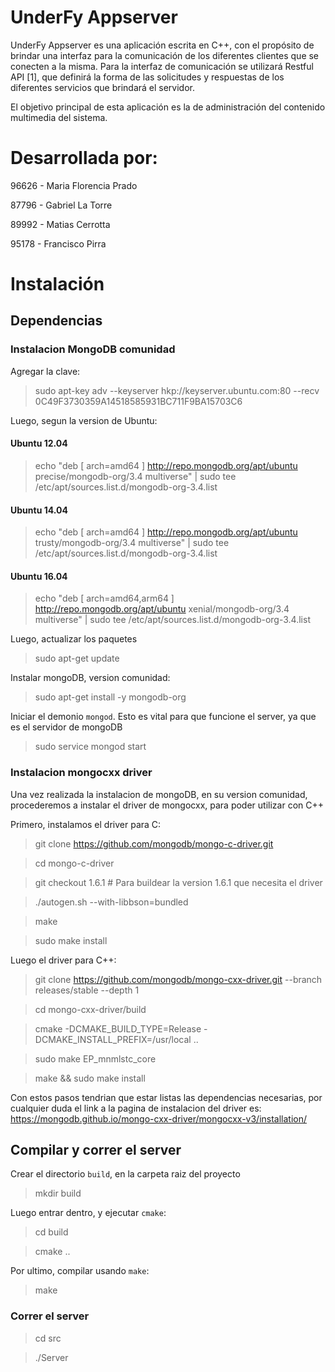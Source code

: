 # UnderFy Appserver

UnderFy Appserver es una aplicación escrita en C++, con el propósito de brindar una interfaz para la comunicación de los
diferentes clientes que se conecten a la misma. Para la interfaz de comunicación se utilizará
Restful API [1], que definirá la forma de las solicitudes y respuestas de los diferentes servicios
que brindará el servidor.

El objetivo principal de esta aplicación es la de administración del contenido multimedia del
sistema.

# Desarrollada por:

96626 - Maria Florencia Prado 

87796 - Gabriel La Torre

89992 - Matias Cerrotta

95178 - Francisco Pirra

# Instalación

## Dependencias

### Instalacion MongoDB comunidad

Agregar la clave:

> sudo apt-key adv --keyserver hkp://keyserver.ubuntu.com:80 --recv 0C49F3730359A14518585931BC711F9BA15703C6

Luego, segun la version de Ubuntu:

#### Ubuntu 12.04

> echo "deb [ arch=amd64 ] http://repo.mongodb.org/apt/ubuntu precise/mongodb-org/3.4 multiverse" | sudo tee /etc/apt/sources.list.d/mongodb-org-3.4.list

#### Ubuntu 14.04

> echo "deb [ arch=amd64 ] http://repo.mongodb.org/apt/ubuntu trusty/mongodb-org/3.4 multiverse" | sudo tee /etc/apt/sources.list.d/mongodb-org-3.4.list

#### Ubuntu 16.04

> echo "deb [ arch=amd64,arm64 ] http://repo.mongodb.org/apt/ubuntu xenial/mongodb-org/3.4 multiverse" | sudo tee /etc/apt/sources.list.d/mongodb-org-3.4.list

Luego, actualizar los paquetes

> sudo apt-get update

Instalar mongoDB, version comunidad:

> sudo apt-get install -y mongodb-org

Iniciar el demonio `mongod`. Esto es vital para que funcione el server, ya que es el servidor de mongoDB

> sudo service mongod start

### Instalacion mongocxx driver

Una vez realizada la instalacion de mongoDB, en su version comunidad, procederemos a instalar el driver de mongocxx, para poder utilizar con C++

Primero, instalamos el driver para C:

> git clone https://github.com/mongodb/mongo-c-driver.git

> cd mongo-c-driver

> git checkout 1.6.1  # Para buildear la version 1.6.1 que necesita el driver 

> ./autogen.sh --with-libbson=bundled

> make

> sudo make install

Luego el driver para C++:

> git clone https://github.com/mongodb/mongo-cxx-driver.git --branch releases/stable --depth 1

> cd mongo-cxx-driver/build

> cmake -DCMAKE_BUILD_TYPE=Release -DCMAKE_INSTALL_PREFIX=/usr/local ..

> sudo make EP_mnmlstc_core

> make && sudo make install

Con estos pasos tendrian que estar listas las dependencias necesarias, por cualquier duda el link a la pagina de instalacion del driver es: https://mongodb.github.io/mongo-cxx-driver/mongocxx-v3/installation/

## Compilar y correr el server

Crear el directorio `build`, en la carpeta raiz del proyecto

> mkdir build

Luego entrar dentro, y ejecutar `cmake`:

> cd build

> cmake ..

Por ultimo, compilar usando `make`:

> make

### Correr el server

> cd src

> ./Server



